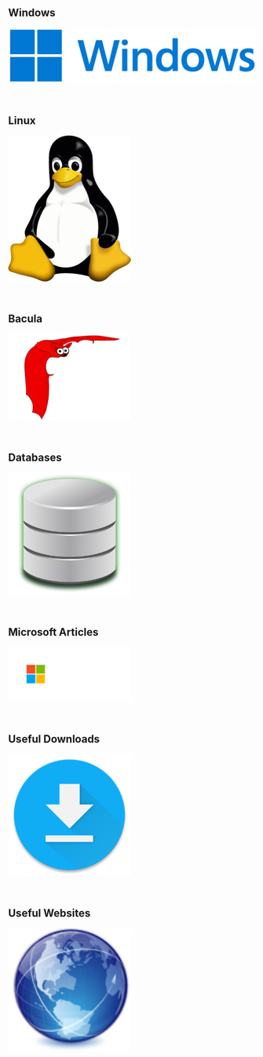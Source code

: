 ## Windows
[<img src="./docs/assets/Windows-Logo.png" width="700"/>](https://github.com/Ashdf1992/wiki/blob/main/assets/pages/Windows.md)

<br>

## Linux
[<img src="./docs/assets/Tux.png" width="250"/>](https://github.com/Ashdf1992/wiki/blob/main/assets/pages/Linux.md)

<br>

## Bacula
[<img src="./docs/assets/bat.png" width="250"/>](https://github.com/Ashdf1992/wiki/blob/main/assets/pages/Bacula.md)

<br>

## Databases
[<img src="./docs/assets/database.png" width="250"/>](https://github.com/Ashdf1992/wiki/blob/main/assets/pages/Database.md)

<br>

## Microsoft Articles
[<img src="./docs/assets/microsoftlogo.png" width="250"/>](https://github.com/Ashdf1992/wiki/blob/main/assets/pages/MicrosoftArticles.md)

<br>

## Useful Downloads
[<img src="./docs/assets/downloads-icon-15.png" width="250"/>](https://github.com/Ashdf1992/wiki/blob/main/assets/pages/UsefulDownloads.md)

<br>

## Useful Websites
[<img src="./docs/assets/applications_internet.png" width="250"/>](https://github.com/Ashdf1992/wiki/blob/main/assets/pages/UsefulLinks.md)
